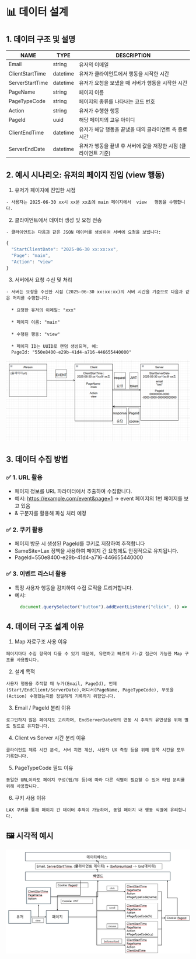 # 📊 데이터 설계


## 1. 데이터 구조 및 설명

| NAME             | TYPE     | DESCRIPTION                                                      |
|------------------|----------|------------------------------------------------------------------|
| Email            | string   | 유저의 이메일                                                   |
| ClientStartTime  | datetime | 유저가 클라이언트에서 행동을 시작한 시간                        |
| ServerStartTime  | datetime | 유저가 요청을 보냈을 때 서버가 행동을 시작한 시간               |
| PageName         | string   | 페이지 이름                                                     |
| PageTypeCode     | string   | 페이지의 종류를 나타내는 코드 번호                              |
| Action           | string   | 유저가 수행한 행동                                              |
| PageId           | uuid     | 해당 페이지의 고유 아이디                                       |
| ClientEndTime    | datetime | 유저가 해당 행동을 끝냈을 때의 클라이언트 측 종료 시간          |
| ServerEndDate    | datetime | 유저가 행동을 끝낸 후 서버에 값을 저장한 시점 (클라이언트 기준) |


## 2. 예시 시나리오: 유저의 페이지 진입 (view 행동)

  1. 유저가 페이지에 진입한 시점 

    - 사용자는 2025-06-30 xx시 xx분 xx초에 main 페이지에서  view   행동을 수행합니다.
    
  2. 클라이언트에서 데이터 생성 및 요청 전송

    - 클라이언트는 다음과 같은 JSON 데이터를 생성하여 서버에 요청을 보냅니다:
  ``` js
  {
    "StartClientDate": "2025-06-30 xx:xx:xx",
    "Page": "main",
    "Action": "view"
  }

  ```

  3. 서버에서 요청 수신 및 처리

    - 서버는 요청을 수신한 시점 (2025-06-30 xx:xx:xx)의 서버 시간을 기준으로 다음과 같은 처리를 수행합니다:
      
      * 요청한 유저의 이메일: "xxx"

      * 페이지 이름: "main"

      * 수행된 행동: "view"

      * 페이지 ID는 UUID로 랜덤 생성되며, 예:
      PageId: "550e8400-e29b-41d4-a716-446655440000" 


![alt text](image.png)

## 3. 데이터 수집 방법

### ✅ 1. URL 활용

  - 페이지 정보를 URL 파라미터에서 추출하여 수집합니다.
  - 예시: https://example.com/event&page=1 -> event 페이지의 1번 페이지를 보고 있음
  - & 구분자를 활용해 파싱 처리 예정

### ✅ 2. 쿠키 활용

  - 페이지 방문 시 생성된 PageId를 쿠키로 저장하여 추적합니다
  - SameSite=Lax 정책을 사용하여 페이지 간 요청에도 안정적으로 유지됩니다.
  - PageId=550e8400-e29b-41d4-a716-446655440000

### ✅ 3. 이벤트 리스너 활용

  - 특정 사용자 행동을 감지하여 수집 로직을 트리거합니다.
  - 예시:
    ``` js
      document.querySelector("button").addEventListener("click", () => {/** 수집 로직 */});
    ```

## 4. 데이터 구조 설계 이유

  1. Map 자료구조 사용 이유

    페이지마다 수집 항목이 다를 수 있기 때문에, 유연하고 빠르게 키-값 접근이 가능한 Map 구조를 사용합니다.

  2. 설계 목적

    사용자 행동을 추적할 때 누가(Email, PageId), 언제(Start/EndClient/ServerDate),어디서(PageName, PageTypeCode), 무엇을(Action) 수행했는지를 정밀하게 기록하기 위함입니다.

  3. Email / PageId 분리 이유

    로그인하지 않은 페이지도 고려하며, EndServerDate와의 연동 시 추적의 유연성을 위해 별도 필드로 유지합니다.

  4. Client vs Server 시간 분리 이유

    클라이언트 체류 시간 분석, 서버 지연 계산, 사용자 UX 측정 등을 위해 양쪽 시간을 모두 기록합니다.

  5. PageTypeCode 필드 이유

    동일한 URL이라도 페이지 구성(탭/뷰 등)에 따라 다른 식별이 필요할 수 있어 타입 분리를 위해 사용합니다.

  6. 쿠키 사용 이유

    LAX 쿠키를 통해 페이지 간 데이터 추적이 가능하며, 동일 페이지 내 행동 식별에 유리합니다.

## 🖼 시각적 예시

![alt text](image-1.png)

